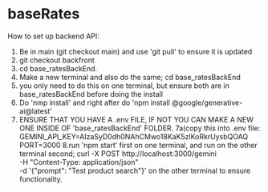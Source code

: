 # baseRates

How to set up backend API:

1. Be in main (git checkout main) and use 'git pull' to ensure it is updated
2. git checkout backfront
3. cd base_ratesBackEnd.
4. Make a new terminal and also do the same; cd base_ratesBackEnd
5. you only need to do this on one terminal, but ensure both are in base_ratesBackEnd before doing the install
6. Do 'nmp install' and right after do 'npm install @google/generative-ai@latest'
7. ENSURE THAT YOU HAVE A .env FILE, IF NOT YOU CAN MAKE A NEW ONE INSIDE OF 'base_ratesBackEnd' FOLDER.
7a(copy this into .env file:
GEMINI_API_KEY=AIzaSyD0dh0NAhCMwo18KaK5zlKoRkrUysbQOAQ
PORT=3000
8.run 'npm start' first on one terminal, and run on the other terminal second;
curl -X POST http://localhost:3000/gemini \
  -H "Content-Type: application/json" \
  -d '{"prompt": "Test product search"}'
on the other terminal to ensure functionality.


